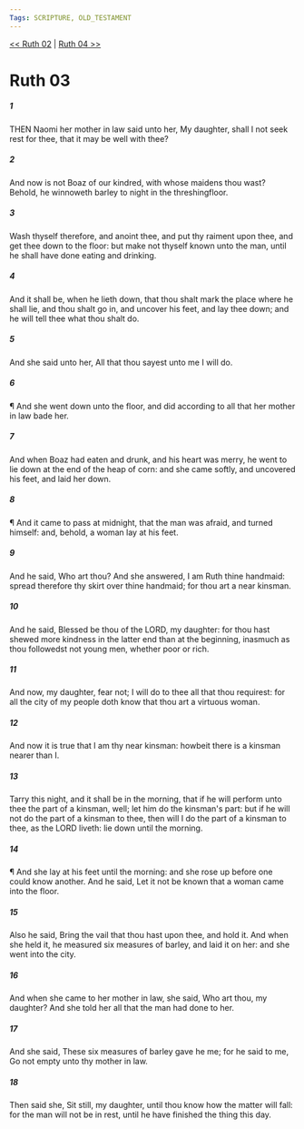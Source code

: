 ```yaml
---
Tags: SCRIPTURE, OLD_TESTAMENT
---
```


[<< Ruth 02](OLD_TESTAMENT/08_Ruth/Ruth_02.md) | [Ruth 04 >>](OLD_TESTAMENT/08_Ruth/Ruth_04.md)

# Ruth 03

##### 1
 THEN Naomi her mother in law said unto her, My daughter, shall I not seek rest for thee, that it may be well with thee?
##### 2
 And now is not Boaz of our kindred, with whose maidens thou wast?  Behold, he winnoweth barley to night in the threshingfloor.
##### 3
 Wash thyself therefore, and anoint thee, and put thy raiment upon thee, and get thee down to the floor: but make not thyself known unto the man, until he shall have done eating and drinking.
##### 4
 And it shall be, when he lieth down, that thou shalt mark the place where he shall lie, and thou shalt go in, and uncover his feet, and lay thee down; and he will tell thee what thou shalt do.
##### 5
 And she said unto her, All that thou sayest unto me I will do.
##### 6
 ¶ And she went down unto the floor, and did according to all that her mother in law bade her.
##### 7
 And when Boaz had eaten and drunk, and his heart was merry, he went to lie down at the end of the heap of corn: and she came softly, and uncovered his feet, and laid her down.
##### 8
 ¶ And it came to pass at midnight, that the man was afraid, and turned himself: and, behold, a woman lay at his feet.
##### 9
 And he said, Who art thou?  And she answered, I am Ruth thine handmaid: spread therefore thy skirt over thine handmaid; for thou art a near kinsman.
##### 10
 And he said, Blessed be thou of the LORD, my daughter: for thou hast shewed more kindness in the latter end than at the beginning, inasmuch as thou followedst not young men, whether poor or rich.
##### 11
 And now, my daughter, fear not; I will do to thee all that thou requirest: for all the city of my people doth know that thou art a virtuous woman.
##### 12
 And now it is true that I am thy near kinsman: howbeit there is a kinsman nearer than I.
##### 13
 Tarry this night, and it shall be in the morning, that if he will perform unto thee the part of a kinsman, well; let him do the kinsman's part: but if he will not do the part of a kinsman to thee, then will I do the part of a kinsman to thee, as the LORD liveth: lie down until the morning.
##### 14
 ¶ And she lay at his feet until the morning: and she rose up before one could know another.  And he said, Let it not be known that a woman came into the floor.
##### 15
 Also he said, Bring the vail that thou hast upon thee, and hold it.  And when she held it, he measured six measures of barley, and laid it on her: and she went into the city.
##### 16
 And when she came to her mother in law, she said, Who art thou, my daughter?  And she told her all that the man had done to her.
##### 17
 And she said, These six measures of barley gave he me; for he said to me, Go not empty unto thy mother in law.
##### 18
 Then said she, Sit still, my daughter, until thou know how the matter will fall: for the man will not be in rest, until he have finished the thing this day.
